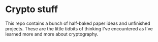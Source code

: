 # Crypto stuff

This repo contains a bunch of half-baked paper ideas and unfinished projects.
These are the little tidbits of thinking I've encountered as I've learned more
and more about cryptography.
